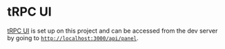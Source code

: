 # tRPC UI

[tRPC UI](https://github.com/aidansunbury/trpc-ui) is set up on this project and can be accessed from the dev server by going to [`http://localhost:3000/api/panel`](http://localhost:3000/api/panel).
